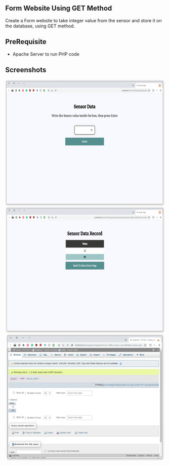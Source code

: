 ## Form Website Using GET Method
Create a Form website to take integer value from the sensor and store it on the database, using GET method.<br>
## PreRequisite
- Apache Server to run PHP code 

## Screenshots

<img src="/FormWebsite_GET/screenshot1.png" width="790" height="400">
<img src="/FormWebsite_GET/screenshot2.png" width="790" height="400">
<img src="/FormWebsite_GET/screenshot3.png" width="790" height="400">

